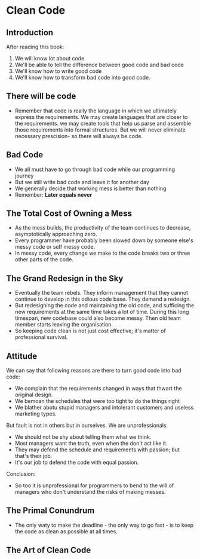 # Clean Code

## Introduction

After reading this book:

1. We will know lot about code
2. We'll be able to tell the difference between good code and bad code
3. We'll know how to write good code
4. We'll know how to transform bad code into good code.

## There will be code

- Remember that code is really the language in which we ultimately express the requirements.
We may create languages that are closer to the requirements. we may create tools that help us parse and assemble those requirements into formal structures.
But we will never eliminate necessary prescision- so there will always be code.


## Bad Code

- We all must have to go through bad code while our programming journey
- But we still write bad code and leave it for another day
- We generally decide that working mess is better than nothing
- Remember: **Later equals never**


## The Total Cost of Owning a Mess

- As the mess builds, the productivity of the team continues to decrease, asymptotically approaching zero.
- Every programmer have probably been slowed down by someone else's messy code or self messy code.
- In messy code, every change we make to the code breaks two or three other parts of the code.


## The Grand Redesign in the Sky

- Eventually the team rebels. They inform management that they cannot continue to develop in this odious code base. They demand a redesign.
- But redesigning the code and maintaining the old code, and sufficing the new requirements at the same time takes a lot of time.
During this long timespan, new codebase could also become messy. Then old team member starts leaving the organisation.
- So keeping code clean is not just cost effective; it's matter of professional survival.


## Attitude

We can say that following reasons are there to turn good code into bad code:

- We complain that the requirements changed in ways that thwart the original design.
- We bemoan the schedules that were too tight to do the things right
- We blather abotu stupid managers and intolerant customers and useless marketing types.

But fault is not in others but in ourselves. We are unprofessionals.

- We should not be shy about telling them what we think.
- Most managers want the truth, even when the don't act like it.
- They may defend the schedule and requirements with passion; but that's their job.
- It's our job to defend the code with equal passion.

Conclusion:
- So too it is unprofessional for programmers to bend to the will of managers who don't understand the risks of making messes.


## The Primal Conundrum

- The only waty to make the deadline - the only way to go fast - is to keep the code as clean as possible at all times.

## The Art of Clean Code

